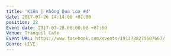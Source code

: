 ```yaml
---
title: 'Kiên | Không Qua Loa #4'
date: 2017-07-26 14:14:00 +07:00
position: 22
Event date: 2017-07-28 00:00:00 +07:00
Venue: Tranquil Cafe
Event URL: https://www.facebook.com/events/1913738275507667/
Genre: LIVE
---
```


